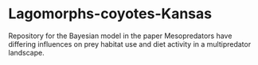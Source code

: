 # Lagomorphs-coyotes-Kansas
Repository for the Bayesian model in the paper Mesopredators have differing influences on prey habitat use and diet activity in a multipredator landscape.

